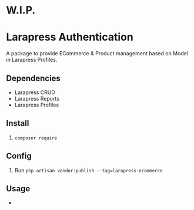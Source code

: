 # W.I.P.

# Larapress Authentication
A package to provide ECommerce & Product management based on Model in Larapress Profiles.

## Dependencies
* Larapress CRUD
* Larapress Reports
* Larapress Profiles

## Install
1. ```composer require ```

## Config
1. Run ```php artisan vendor:publish --tag=larapress-ecommerce```

## Usage
*
